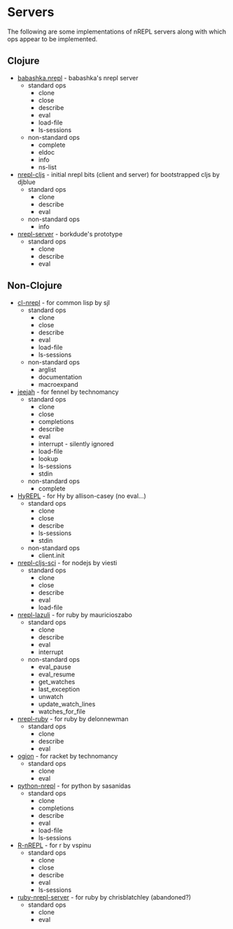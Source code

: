 # Servers

The following are some implementations of nREPL servers along with
which ops appear to be implemented.

## Clojure

* [babashka.nrepl](https://github.com/babashka/babashka.nrepl) -
  babashka's nrepl server
  * standard ops
    * clone
    * close
    * describe
    * eval
    * load-file
    * ls-sessions
  * non-standard ops
    * complete
    * eldoc
    * info
    * ns-list
* [nrepl-cljs](https://github.com/djblue/nrepl-cljs) - initial nrepl
  bits (client and server) for bootstrapped cljs by djblue
  * standard ops
    * clone
    * describe
    * eval
  * non-standard ops
    * info
* [nrepl-server](https://github.com/borkdude/nrepl-server) -
  borkdude's prototype
  * standard ops
    * clone
    * describe
    * eval

## Non-Clojure

* [cl-nrepl](https://github.com/sjl/cl-nrepl) - for common lisp by sjl
  * standard ops
    * clone
    * close
    * describe
    * eval
    * load-file
    * ls-sessions
  * non-standard ops
    * arglist
    * documentation
    * macroexpand
* [jeejah](https://gitlab.com/technomancy/jeejah) - for fennel by
  technomancy
  * standard ops
    * clone
    * close
    * completions
    * describe
    * eval
    * interrupt - silently ignored
    * load-file
    * lookup
    * ls-sessions
    * stdin
  * non-standard ops
    * complete
* [HyREPL](https://github.com/allison-casey/HyREPL) - for Hy by
  allison-casey (no eval...)
  * standard ops
    * clone
    * close
    * describe
    * ls-sessions
    * stdin
  * non-standard ops
    * client.init
* [nrepl-cljs-sci](https://github.com/viesti/nrepl-cljs-sci) - for
  nodejs by viesti
  * standard ops
    * clone
    * close
    * describe
    * eval
    * load-file
* [nrepl-lazuli](https://gitlab.com/clj-editors/nrepl-lazuli) - for
  ruby by mauricioszabo
  * standard ops
    * clone
    * describe
    * eval
    * interrupt
  * non-standard ops
    * eval_pause
    * eval_resume
    * get_watches
    * last_exception
    * unwatch
    * update_watch_lines
    * watches_for_file
* [nrepl-ruby](https://github.com/delonnewman/nrepl-ruby) - for ruby
  by delonnewman
  * standard ops
    * clone
    * describe
    * eval
* [ogion](https://gitlab.com/technomancy/ogion) - for racket by
  technomancy
  * standard ops
    * clone
    * eval
* [python-nrepl](https://gitlab.com/sasanidas/python-nrepl) - for
  python by sasanidas
  * standard ops
    * clone
    * completions
    * describe
    * eval
    * load-file
    * ls-sessions
* [R-nREPL](https://github.com/vspinu/R-nREPL) - for r by vspinu
  * standard ops
    * clone
    * close
    * describe
    * eval
    * ls-sessions
* [ruby-nrepl-server](https://github.com/chrisblatchley/ruby-nrepl-server) -
  for ruby by chrisblatchley (abandoned?)
  * standard ops
    * clone
    * eval

